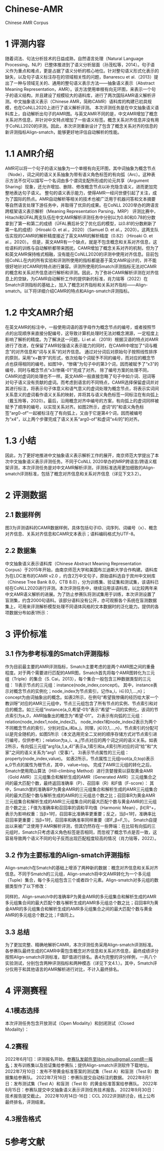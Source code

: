 # Chinese-AMR
Chinese AMR Corpus 
# 1 评测内容	
随着词法、句法分析技术的日益成熟，自然语言处理（Natural Language Processing，NLP）已整体推进到了语义分析层面（孙茂松等，2014）。句子语义作为重点和难点，更是占据了语义分析的核心地位。针对整句语义形式化表示的缺失，以及句子语义标注存在的领域相关性的问题，Banarescu et al.（2013）提出了一种与领域无关的、通用的整句语义表示方法——抽象语义表示（Abstract Meaning Representation，AMR）。该方法使用单根有向无环图，来表示一个句子的语义结构，并且建设了规模较大的语料库，进行了两次国际AMR语义解析评测。中文抽象语义表示（Chinese AMR，简称CAMR）语料库的构建已初具规模，也在CoNLL2020上进行了语义解析评测。
本次评测任务是在中文抽象语义语料库上，自动解析出句子的AMR图。与英文AMR不同的是，中文AMR增加了概念关系对齐信息，并针对中文特点增加了一些语义标签。概念关系对齐信息并没有用于CoNLL2020的评测。因此，本次评测重新设计了包含了概念关系对齐的信息的新评测指标Align-smatch，能够更好地评估自动解析的性能。
# 1.1 AMR介绍
  AMR可以将一个句子的语义抽象为一个单根有向无环图，其中词抽象为概念节点（Node），词之间的语义关系抽象为带有语义角色标签的有向弧（Arc）。这种表示方法不仅可以描写一个名词由多个谓词支配所形成的论元共享（Argument Sharing）现象，还允许增加、删除、修改概念节点以补充隐含语义，进而更加完整地表达句子语义。
  整句的语义表示能力，使得AMR一经问世便引起了关注，成为了国际的热点。AMR自动解析等相关的技术也被广泛用于机器问答和文本摘要等自然语言处理下游任务中，并取得了优异的成果。在CoNLL 2020举办的跨语言跨框架语义表示解析（Meaning Representation Parsing，MRP） 评测比赛中， Hitachi和ÚFAL两支队伍在中文AMR解析评测任务中分别以为0.80和0.78的分数拿到了第一和第二的成绩（ÚFAL赛后补交了优化后的模型，以0.81的分数刷新了第一名的成绩）（Hiroaki O. et al.，2020）（Samuel D. et al.，2020）。这两支队伍实现的CAMR的解析精度接近了英文AMR的解析精度（0.82）（Hiroaki O. et al.，2020）。
  但是，英文AMR有一个缺点，就是不包含概念和关系对齐信息，这给语料的训练与自动解析都带来困扰。CAMR增加了概念关系对齐的机制，但为了和英文AMR保持格式相融，没有能在CoNLL2020的评测中使用对齐信息。目前包括CoNLL在内的所有实验和评测所使用的指标都是基于英文AMR设计的，并不能很好地针对CAMR的特点进行兼容。评测所使用的Smatch评测指标无法对CAMR的概念和关系对齐信息进行解析和评测。因此，为了弥补CAMR解析评测在对齐信息上的空缺，为CAMR自动解析工作的提供新的标准，肖力铭等（2022）在Smatch评测指标的基础上，加入了概念对齐指标和关系对齐指标——Align-smatch。以下将详细介绍CAMR的特点和Align-smatch评测指标。
# 1.2 中文AMR介绍
在英文AMR的标注中，一般使用词语的首字母作为概念节点的编号，或者按照节点的出现顺序来直接分配编号，这导致计算机处理时无法对概念溯源，一定程度上影响了解析的精度。为了解决这一问题，Li et al.（2019）根据汉语的特点对AMR进行了改进，在保留了AMR较强语义表示能力的同时，在CAMR中增加了“词与概念”的对齐信息和“词与关系”的对齐信息。
通过对分词后对原始句子按照线性排序的原则，采用“x+数字”的形式，依次给每个词赋予不同的编号，而对应的概念节点也获得相同的编号。如图1中，“惨痛”为句子中的第3个词，因而被赋予了“x3”的编号，同时与概念节点“x3/惨痛-01”完成了对齐。
除了编号方案的处理不同，CAMR对虚词的处理也不一样。英文AMR一般直接忽略了句子中如介词、冠词等对句子语义没有贡献的虚词。而考虑到语言的不同特点，CAMR选择保留虚词并对其进行标注，将表示句子体意义和语气意义的虚词处理为概念节点，将表示实词间关系意义的虚词看作语义关系的映射，并将其与语义角色标签一同标注在有向弧上（戴玉玲等，2020）。最后，沿用概念对齐中编号的方案，有向弧上的虚词同样被赋予了顺序的编号，以实现关系对齐。如图2所示，虚词“的”和语义角色标签“arg0-of”一起被标注在了有向弧上，又由于它是第4个词，因而被编号为“x4”，以上两个步骤完成了语义关系“arg0-of”和虚词“x4/的”的对齐。
# 1.3 小结
因此，为了更好地推进中文抽象语义表示解析工作的展开，南京师范大学提出了本次中文抽象语义表示评测任务。不同于CoNLL 2020举办的MRP跨语言/跨语义框架评测，本次评测任务是对中文AMR解析评测，评测标准选用更加细致的Align-smatch评测标准，包括了概念对齐信息和关系对齐信息（详见下文3.2）。
# 2 评测数据
## 2.1 数据样例
图3为评测语料的CAMR数据样例，具体包括句子ID、词序列、词编号（x）、概念对齐信息、关系对齐信息和CAMR文本表示；语料编码格式为UTF-8。
## 2.2 数据集
中文抽象语义表示语料库（Chinese Abstract Meaning Representation Corpus）于2015年开始，由南京师范大学和美国布兰迪斯大学合作构建。语料库为在LDC发布的CAMR v2.0 ，约含2万中文句子，原始语料选自于宾州中文树库（Chinese Tree Bank 8.0，CTB 8.0），分为训练集、验证集和测试集，该语料已经在CoNLL2020进行评测。本次评测任务中，继续沿用该语料库，以比较两年来中文AMR语义解析的进展。为了防止参赛队将测试集用于训练，本次评测设置了盲测集，约含2000句语料。该部分语料没有公开，亦可观察各个系统在盲测数据集上，可用来评测解析模型处理不同语体风格的文本数据时的泛化能力。提供的各项数据分布如表1所示：
# 3 评价标准
## 3.1 作为参考标准的Smatch评测指标
作为目前最主要的AMR评测指标，Smatch主要考虑的是两个AMR图之间的重叠程度。对于两个需要进行匹配的AMR图，Smatch首先将每个AMR图转化为三元组（Triple）的集合（S. Cai，2013），每个集合一般包含三种数据类型的三元组：
1)表示节点的三元组：instance(node_index,concept)。
其中，instance表示对概念节点的实例化；node_index为节点索引，记作a_i，i∈{0,1,…,n}；concept为由词抽象出的概念。如表2所示，在例句“希望我惨痛的经历给大家一个教训呀”对应的AMR三元组中，节点三元组包含了所有节点的实例、节点索引和对应的概念。如三元组“instance(a_0,希望-01)”表示“希望”一词的实例化，该词的节点索引为a_0，AMR抽象出的概念为“希望-01”。
2)表示有向弧的三元组：relation(node_index1,node_index2)。
node_index1和node_index2表示为两个不同概念节点的索引，分别对应a_i和a_j，同理，j∈{0,1,…,n}，节点索引的分配可以是完全随机的，如图5所示（本文选用完全二叉树的顺序存储方式对节点索引进行编号，仅供参考）；relation为a_i、a_j节点对应的两个词之间的语义关系。如表2所示，有向弧三元组“arg1(a_1,a_4)”表示a_1索引和a_4索引所对应的词“给”和“大家”之间的语义关系为“arg1（受事）”。
3)表示节点属性的三元组：property(node_index,value)。
如表2所示，节点属性三元组root(a_0,top)表示a_0节点的属性为根节点，其中，value=top。
完成了AMR三元组的转化之后，Smatch使用爬山算法（Hill-climbing Method）进行贪婪搜索以获取黄金AMR（Gold AMR）三元组集合和解析生成的AMR（Generated AMR）三元组集合之间的最大匹配个数，最终返回准确率（P）、召回率（R）和F值（F-score）：
其中，Smatch里的准确率P为黄金AMR的三元组集合和解析生成的AMR三元组集合间的最大匹配个数与解析生成的AMR的三元组总个数之比；召回率R为黄金AMR三元组集合和解析生成的AMR三元组集合间的最大匹配个数与黄金AMR的三元组总个数之比；F值为准确率和召回率的调和平均值（Harmonic Mean），β∈R^+，表示为影响权重：当β>1时，召回率比准确率更重要；反之，当β<1时，准确率比召回率更重要；当β=1时，召回率和确准率同样重要（即F_β=F_1）。
Smatch自提出以来被广泛使用于AMR解析评测，但其仍然存在一些弊端：在比较有向弧的三元组时，Smatch只考虑语义角色标签是否相同，而忽视了概念节点是否一致，这容易导致两个语义不同的句子反而出现匹配程度较高的情况（肖力铭等，2022）。
## 3.2 作为主要标准的Align-smatch评测指标
Align-smatch在Smatch的基础上增添了两种新的数据：概念对齐信息和关系对齐信息。不同于Smatch的三元组，Align-smatch将中文AMR转化为一个多元组（Tuple）集合，每个多元组包含三个或者四个元素。Align-smatch对多元组的数据类型作了以下修改：

同样的，Align-smatch中的准确率P为黄金AMR的多元组集合和解析生成的AMR多元组集合间的最大匹配个数与解析生成的AMR多元组总个数之比；召回率R为黄金AMR的多元组集合和解析生成的AMR多元组集合之间的最大匹配个数与黄金AMR的多元组总个数之比；F值同上。
## 3.3 总结
为了更加完整、精确地解析CAMR，本次评测任务采用Align-smatch评测标准。各参赛队最终生成的CAMR中需包含概念对齐信息和关系对齐信息，最终成绩评分按照Align-smatch评测标准，取F值进行排名。表4为完整的评分样例，一共八个实验测试，分别包含两种评测指标和两种模态（详见下文4.1.）。其中，Smatch评分仅用于和其他语言的AMR解析进行对比，不计入最终排名。
# 4 评测赛程
## 4.1模态选择
本次评测任务包含开放测试（Open Modality）和封闭测试（Closed Modality）：
## 4.2赛程
2022年6月1日：评测报名开始，参赛队发邮件至libin.njnu@gmail.com统一报名；发布训练集以及验证集给参赛队；提供Align-smatch评测软件下载地址。
2022年7月10日：发布不带黄金标准答案的测试集（Test A）和盲测（Test B）数据集给参赛队。
2022年7月16日：参赛队提交自动标注的数据。
2022年8月1日：发布测试集（Test A）和盲测（Test B）的黄金标准答案给参赛队。
2022年8月15日：参赛队提交中文抽象语义表示评测任务技术报告。
2022年9月30日：技术报告提交截止。
2022年10月14日-16日：CCL 2022评测研讨会，线上公布最终排名，评测结束。
## 4.3报告格式
# 5参考文献
